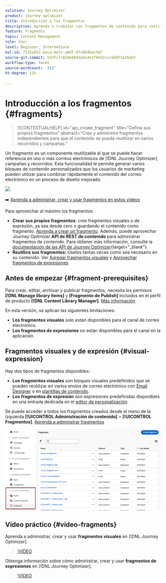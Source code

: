 ```yaml
---
solution: Journey Optimizer
product: journey optimizer
title: Introducción a los fragmentos
description: Aprenda a trabajar con fragmentos de contenido para reutilizar contenido en campañas y recorridos de Journey Optimizer
feature: Fragments
topic: Content Management
role: User
level: Beginner, Intermediate
exl-id: 7131a953-baca-4e7c-a8df-97c0bd6ac567
source-git-commit: 5d3fc7c818e984da414e1f0e52ccc5d4f3a20ab3
workflow-type: tm+mt
source-wordcount: '313'
ht-degree: 12%

---
```


# Introducción a los fragmentos {#fragments}

>[!CONTEXTUALHELP]
>id="ajo_create_fragment"
>title="Defina sus propios fragmentos"
>abstract="Cree y administre fragmentos independientes para que el contenido se pueda reutilizar en varios recorridos y campañas."

<!--
>additional-url="https://experienceleague.adobe.com/en/docs/journey-optimizer/using/content-management/fragments/create-fragments" text="Create fragments"-->

Un fragmento es un componente reutilizable al que se puede hacer referencia en uno o más correos electrónicos de [!DNL Journey Optimizer] campañas y recorridos. Esta funcionalidad le permite generar varios bloques de contenido personalizados que los usuarios de marketing pueden utilizar para combinar rápidamente el contenido del correo electrónico en un proceso de diseño mejorado.

![](../rn/assets/do-not-localize/fragments.gif)

➡️ [Aprenda a administrar, crear y usar fragmentos en estos vídeos](#video-fragments)

Para aprovechar al máximo los fragmentos:

* **Crear sus propios fragmentos**: cree fragmentos visuales o de expresión, ya sea desde cero o guardando el contenido como fragmento. [Aprenda a crear un fragmento](#create-fragments). Además, puede aprovechar Journey Optimizer **API de REST de contenido** para administrar fragmentos de contenido. Para obtener más información, consulte la [documentación de las API de Journey Optimizer](https://developer.adobe.com/journey-optimizer-apis/references/content/){target="_blank"}.
* **Reutilice sus fragmentos:** Úselos tantas veces como sea necesario en su contenido. Ver [Agregar fragmentos visuales](../email/use-visual-fragments.md) y [Aprovechar fragmentos de expresiones](../personalization/use-expression-fragments.md)

## Antes de empezar {#fragment-prerequisites}

Para crear, editar, archivar y publicar fragmentos, necesita los permisos **[!DNL Manage library items]** y **[Fragmento de Publish]** incluidos en el perfil de producto **[!DNL Content Library Manager]**. [Más información](../administration/ootb-product-profiles.md#content-library-manager)

En esta versión, se aplican las siguientes limitaciones:

* **Los fragmentos visuales** solo están disponibles para el canal de correo electrónico.
* **Los fragmentos de expresiones** no están disponibles para el canal en la aplicación.

## Fragmentos visuales y de expresión {#visual-expression}

Hay dos tipos de fragmentos disponibles:

* **Los fragmentos visuales** son bloques visuales predefinidos que se pueden reutilizar en varios envíos de correo electrónico con [Email Designer](../email/get-started-email-design.md) o en [plantillas de contenido](../email/use-email-templates.md).
* **Los fragmentos de expresión** son expresiones predefinidas disponibles en una entrada dedicada en el [editor de personalización](../personalization/personalization-build-expressions.md).

Se puede acceder a todos los fragmentos creados desde el menú de la izquierda **[!UICONTROL Administración de contenido]** > **[!UICONTROL Fragmentos]**. [Aprenda a administrar fragmentos](../content-management/manage-fragments.md)

![](assets/fragment-list.png)

## Vídeo práctico {#video-fragments}

Aprenda a administrar, crear y usar **fragmentos visuales** en [!DNL Journey Optimizer].

>[!VIDEO](https://video.tv.adobe.com/v/3419932/?quality=12)

Obtenga información sobre cómo administrar, crear y usar **fragmentos de expresiones** en [!DNL Journey Optimizer].

>[!VIDEO](https://video.tv.adobe.com/v/3424587/?quality=12)
